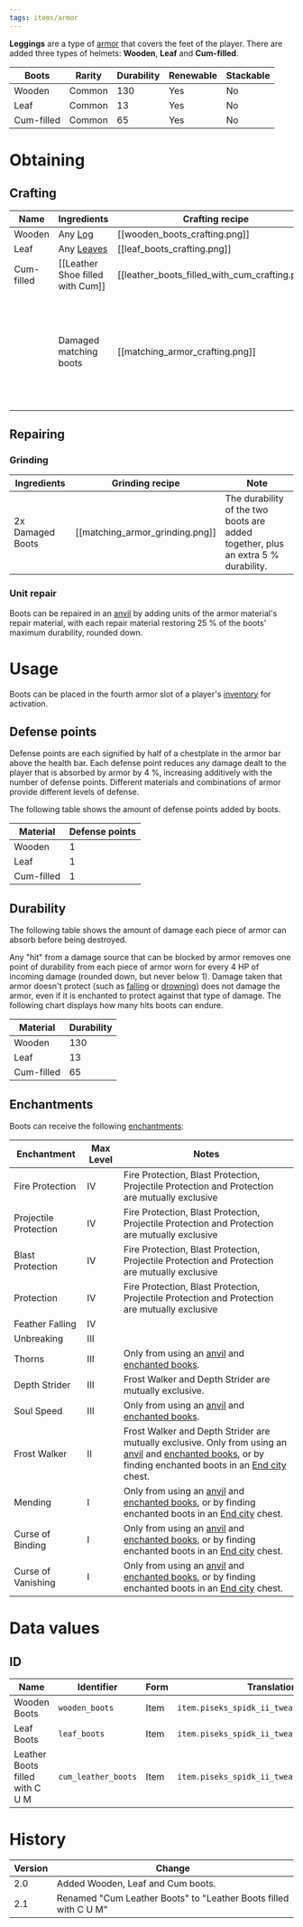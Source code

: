```yaml
---
tags: items/armor
---
```


**Leggings** are a type of [armor](https://minecraft.fandom.com/wiki/Armor) that covers the feet of the player. There are added three types of helmets: **Wooden**, **Leaf** and **Cum-filled**.

| Boots      | Rarity | Durability | Renewable | Stackable |
| ---------- | ------ | ---------- | --------- | --------- |
| Wooden     | Common | 130        | Yes       | No        |
| Leaf       | Common | 13         | Yes       | No        |
| Cum-filled | Common | 65         | Yes       | No        |

# Obtaining
## Crafting

| Name       | Ingredients                                            | Crafting recipe                                | Note                                                                            |
| ---------- | ------------------------------------------------------ | ---------------------------------------------- | ------------------------------------------------------------------------------- |
| Wooden     | Any [Log](https://minecraft.fandom.com/wiki/Log)       | [[wooden_boots_crafting.png]]                  |                                                                                 |
| Leaf       | Any [Leaves](https://minecraft.fandom.com/wiki/Leaves) | [[leaf_boots_crafting.png]]                    |                                                                                 |
| Cum-filled | [[Leather Shoe filled with Cum]]                           | [[leather_boots_filled_with_cum_crafting.png]] |                                                                                 |
|            | Damaged matching boots                                 | [[matching_armor_crafting.png]]                | The durability of the two boots is added together, plus an extra 5% durability. |

## Repairing
### Grinding

| Ingredients      | Grinding recipe                 | Note                                                                              |
| ---------------- | ------------------------------- | --------------------------------------------------------------------------------- |
| 2x Damaged Boots | [[matching_armor_grinding.png]] | The durability of the two boots are added together, plus an extra 5 % durability. |

### Unit repair

Boots can be repaired in an [anvil](https://minecraft.fandom.com/wiki/Anvil "Anvil") by adding units of the armor material's repair material, with each repair material restoring 25 % of the boots' maximum durability, rounded down.

# Usage

Boots can be placed in the fourth armor slot of a player's [inventory](https://minecraft.fandom.com/wiki/Inventory "Inventory") for activation.

## Defense points

Defense points are each signified by half of a chestplate in the armor bar above the health bar. Each defense point reduces any damage dealt to the player that is absorbed by armor by 4 %, increasing additively with the number of defense points. Different materials and combinations of armor provide different levels of defense.

The following table shows the amount of defense points added by boots.

| Material   | Defense points |
| ---------- | -------------- |
| Wooden     | 1              |
| Leaf       | 1              |
| Cum-filled | 1              | 

## Durability

The following table shows the amount of damage each piece of armor can absorb before being destroyed.

Any "hit" from a damage source that can be blocked by armor removes one point of durability from each piece of armor worn for every 4 HP of incoming damage (rounded down, but never below 1). Damage taken that armor doesn't protect (such as [falling](https://minecraft.fandom.com/wiki/Damage#Fall_damage "Damage") or [drowning](https://minecraft.fandom.com/wiki/Damage#Drowning "Damage")) does not damage the armor, even if it is enchanted to protect against that type of damage. The following chart displays how many hits boots can endure.

| Material   | Durability |
| ---------- | ---------- |
| Wooden     | 130        |
| Leaf       | 13         |
| Cum-filled | 65         | 

## Enchantments

Boots can receive the following [enchantments](https://minecraft.fandom.com/wiki/Enchantment "Enchantment"):

| Enchantment           | Max Level | Notes                                                                                                                                                                                                                                                                                                                                     |
| --------------------- | --------- | ----------------------------------------------------------------------------------------------------------------------------------------------------------------------------------------------------------------------------------------------------------------------------------------------------------------------------------------- |
| Fire Protection       | IV        | Fire Protection, Blast Protection, Projectile Protection and Protection are mutually exclusive                                                                                                                                                                                                                                            |
| Projectile Protection | IV        | Fire Protection, Blast Protection, Projectile Protection and Protection are mutually exclusive                                                                                                                                                                                                                                            |
| Blast Protection      | IV        | Fire Protection, Blast Protection, Projectile Protection and Protection are mutually exclusive                                                                                                                                                                                                                                            |
| Protection            | IV        | Fire Protection, Blast Protection, Projectile Protection and Protection are mutually exclusive                                                                                                                                                                                                                                            |
| Feather Falling       | IV        |                                                                                                                                                                                                                                                                                                                                           |
| Unbreaking            | III       |                                                                                                                                                                                                                                                                                                                                           |
| Thorns                | III       | Only from using an [anvil](https://minecraft.fandom.com/wiki/Anvil "Anvil") and [enchanted books](https://minecraft.fandom.com/wiki/Enchanted_book "Enchanted book").                                                                                                                                                                     |
| Depth Strider         | III       | Frost Walker and Depth Strider are mutually exclusive.                                                                                                                                                                                                                                                                                    |
| Soul Speed            | III       | Only from using an [anvil](https://minecraft.fandom.com/wiki/Anvil "Anvil") and [enchanted books](https://minecraft.fandom.com/wiki/Enchanted_book "Enchanted book").                                                                                                                                                                     |
| Frost Walker          | II        | Frost Walker and Depth Strider are mutually exclusive. Only from using an [anvil](https://minecraft.fandom.com/wiki/Anvil "Anvil") and [enchanted books](https://minecraft.fandom.com/wiki/Enchanted_book "Enchanted book"), or by finding enchanted boots in an [End city](https://minecraft.fandom.com/wiki/End_city "End city") chest. |
| Mending               | I         | Only from using an [anvil](https://minecraft.fandom.com/wiki/Anvil "Anvil") and [enchanted books](https://minecraft.fandom.com/wiki/Enchanted_book "Enchanted book"), or by finding enchanted boots in an [End city](https://minecraft.fandom.com/wiki/End_city "End city") chest.                                                        | 
| Curse of Binding      | I         | Only from using an [anvil](https://minecraft.fandom.com/wiki/Anvil "Anvil") and [enchanted books](https://minecraft.fandom.com/wiki/Enchanted_book "Enchanted book"), or by finding enchanted boots in an [End city](https://minecraft.fandom.com/wiki/End_city "End city") chest.                                                        |
| Curse of Vanishing    | I         | Only from using an [anvil](https://minecraft.fandom.com/wiki/Anvil "Anvil") and [enchanted books](https://minecraft.fandom.com/wiki/Enchanted_book "Enchanted book"), or by finding enchanted boots in an [End city](https://minecraft.fandom.com/wiki/End_city "End city") chest.                                                        |

# Data values
## ID

| Name                            | Identifier          | Form | Translation key                                 |
| ------------------------------- | ------------------- | ---- | ----------------------------------------------- |
| Wooden Boots                    | `wooden_boots`      | Item | `item.piseks_spidk_ii_tweaks.wooden_boots`      |
| Leaf Boots                      | `leaf_boots`        | Item | `item.piseks_spidk_ii_tweaks.leaf_boots`        |
| Leather Boots filled with C U M | `cum_leather_boots` | Item | `item.piseks_spidk_ii_tweaks.cum_leather_boots` | 

# History

| Version | Change                                                           |
| ------- | ---------------------------------------------------------------- |
| 2.0     | Added Wooden, Leaf and Cum boots.                                |
| 2.1     | Renamed "Cum Leather Boots" to "Leather Boots filled with C U M" |